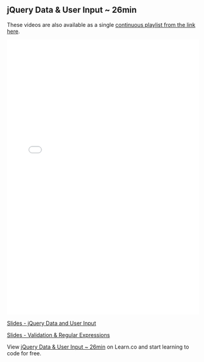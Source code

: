 

## jQuery Data & User Input ~ 26min

These videos are also available as a single [continuous playlist from the link here](https://www.youtube.com/watch?v=lGels5KkTQ0&list=PLj148bJp5wiywkAEReCK_hX9cLCeJRBdb). 

<iframe width="100%" height="720" src="//www.youtube.com/embed/lGels5KkTQ0?list=PLj148bJp5wiywkAEReCK_hX9cLCeJRBdb" frameborder="0" allowfullscreen></iframe>

[Slides - jQuery Data and User Input](https://docs.google.com/presentation/d/1cOCaIWSy-DiX7nBKh5QP7Fp-r2sNsGqUfYG7zvWDNdc/edit?usp=sharing)

[Slides - Validation & Regular Expressions](https://docs.google.com/presentation/d/13w3gW7mH1bnvbEetjMf-JYeP2UUzgv2N-tQm-Hn8Zuo/edit?usp=sharing)
<p data-visibility='hidden'>View <a href='https://learn.co/lessons/fe-jquery-data-and-input' title='jQuery Data & User Input ~ 26min'>jQuery Data & User Input ~ 26min</a> on Learn.co and start learning to code for free.</p>
